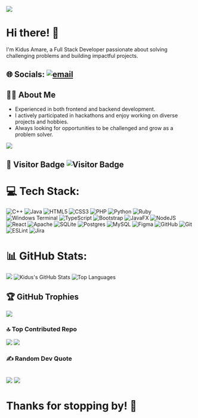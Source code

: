 
![](https://user-images.githubusercontent.com/74038190/221352995-5ac18bdf-1a19-4f99-bbb6-77559b220470.gif)
# Hi there! 👋

I'm Kidus Amare, a Full Stack Developer passionate about solving challenging problems and building impactful projects.  
## 🌐 Socials: [![email](https://img.shields.io/badge/Email-D14836?logo=gmail&logoColor=white)](mailto:Kidusamare90@gmail.com) 

## 👨‍💻 About Me
- Experienced in both frontend and backend development.
- I actively participated in hackathons and enjoy working on diverse projects and hobbies.
- Always looking for opportunities to be challenged and grow as a problem solver.

![](https://user-images.githubusercontent.com/74038190/212284158-e840e285-664b-44d7-b79b-e264b5e54825.gif)

## 👀 Visitor Badge ![Visitor Badge](https://visitor-badge.laobi.icu/badge?page_id=kidus90)
# 💻 Tech Stack:
![C++](https://img.shields.io/badge/c++-%2300599C.svg?style=for-the-badge&logo=c%2B%2B&logoColor=white) ![Java](https://img.shields.io/badge/java-%23ED8B00.svg?style=for-the-badge&logo=openjdk&logoColor=white) ![HTML5](https://img.shields.io/badge/html5-%23E34F26.svg?style=for-the-badge&logo=html5&logoColor=white) ![CSS3](https://img.shields.io/badge/css3-%231572B6.svg?style=for-the-badge&logo=css3&logoColor=white) ![PHP](https://img.shields.io/badge/php-%23777BB4.svg?style=for-the-badge&logo=php&logoColor=white) ![Python](https://img.shields.io/badge/python-3670A0?style=for-the-badge&logo=python&logoColor=ffdd54) ![Ruby](https://img.shields.io/badge/ruby-%23CC342D.svg?style=for-the-badge&logo=ruby&logoColor=white) ![Windows Terminal](https://img.shields.io/badge/Windows%20Terminal-%234D4D4D.svg?style=for-the-badge&logo=windows-terminal&logoColor=white) ![TypeScript](https://img.shields.io/badge/typescript-%23007ACC.svg?style=for-the-badge&logo=typescript&logoColor=white) ![Bootstrap](https://img.shields.io/badge/bootstrap-%238511FA.svg?style=for-the-badge&logo=bootstrap&logoColor=white) ![JavaFX](https://img.shields.io/badge/javafx-%23FF0000.svg?style=for-the-badge&logo=javafx&logoColor=white) ![NodeJS](https://img.shields.io/badge/node.js-6DA55F?style=for-the-badge&logo=node.js&logoColor=white) ![React](https://img.shields.io/badge/react-%2320232a.svg?style=for-the-badge&logo=react&logoColor=%2361DAFB) ![Apache](https://img.shields.io/badge/apache-%23D42029.svg?style=for-the-badge&logo=apache&logoColor=white) ![SQLite](https://img.shields.io/badge/sqlite-%2307405e.svg?style=for-the-badge&logo=sqlite&logoColor=white) ![Postgres](https://img.shields.io/badge/postgres-%23316192.svg?style=for-the-badge&logo=postgresql&logoColor=white) ![MySQL](https://img.shields.io/badge/mysql-4479A1.svg?style=for-the-badge&logo=mysql&logoColor=white) ![Figma](https://img.shields.io/badge/figma-%23F24E1E.svg?style=for-the-badge&logo=figma&logoColor=white) ![GitHub](https://img.shields.io/badge/github-%23121011.svg?style=for-the-badge&logo=github&logoColor=white) ![Git](https://img.shields.io/badge/git-%23F05033.svg?style=for-the-badge&logo=git&logoColor=white) ![ESLint](https://img.shields.io/badge/ESLint-4B3263?style=for-the-badge&logo=eslint&logoColor=white) ![Jira](https://img.shields.io/badge/jira-%230A0FFF.svg?style=for-the-badge&logo=jira&logoColor=white)

# 📊 GitHub Stats:
![](https://nirzak-streak-stats.vercel.app/?user=Kidus90&theme=dark&hide_border=false)
![Kidus's GitHub Stats](https://github-readme-stats.vercel.app/api?username=kidus90&show_icons=true&theme=radical) ![Top Languages](https://github-readme-stats.vercel.app/api/top-langs/?username=kidus90&layout=compact&theme=radical)


## 🏆 GitHub Trophies
![](https://github-profile-trophy.vercel.app/?username=Kidus90&theme=radical&no-frame=false&no-bg=true&margin-w=4)

### 🔝 Top Contributed Repo
![](https://github-contributor-stats.vercel.app/api?username=Kidus90&limit=5&theme=dark&combine_all_yearly_contributions=true) ![](https://user-images.githubusercontent.com/74038190/229223156-0cbdaba9-3128-4d8e-8719-b6b4cf741b67.gif)

### ✍️ Random Dev Quote
![](https://quotes-github-readme.vercel.app/api?type=vetical&theme=dark) ![](https://user-images.githubusercontent.com/74038190/212284087-bbe7e430-757e-4901-90bf-4cd2ce3e1852.gif)
---

# Thanks for stopping by! 🚀
